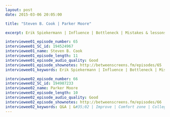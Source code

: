```yaml
---
layout: post
date: 2015-03-06 20:05:00

title: "Steven B. Cook | Parker Moore"

excerpt: Erik Spiekermann | Influence | Bottleneck | Mistakes & lessons | Inspiring companies | Project goals || Q&A | &#35;02 | Improve | Comfort zone | College vs bootcamp | Carelessness | Infamous

interviewee01_episode_number: 65
interviewee01_SC_id: 194524967
interviewee01_name: Steven B. Cook
interviewee01_episode_length: 11
interviewee01_episode_audio_quality: Good
interviewee01_episode_shownotes: http://betweenscreens.fm/episodes/65
interviewee01_keywords: Erik Spiekermann | Influence | Bottleneck | Mistakes & lessons | Inspiring companies | Project goals 

interviewee02_episode_number: 66
interviewee02_SC_id: 194987233
interviewee02_name: Parker Moore
interviewee02_episode_length: 10
interviewee02_episode_audio_quality: Good
interviewee02_episode_shownotes: http://betweenscreens.fm/episodes/66
interviewee02_keywords: Q&A | &#35;02 | Improve | Comfort zone | College vs bootcamp | Carelessness | Infamous
---
```

